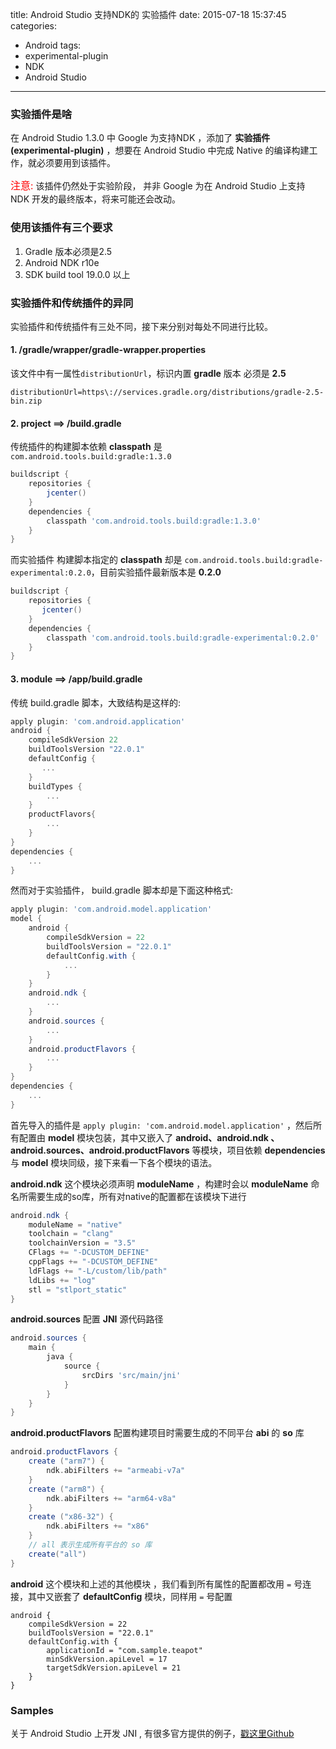title: Android Studio 支持NDK的 实验插件
date: 2015-07-18 15:37:45
categories:
- Android
tags:
- experimental-plugin
- NDK
- Android Studio
---

### 实验插件是啥
在 Android Studio 1.3.0 中 Google 为支持NDK ，添加了 **实验插件 (experimental-plugin)** ，想要在 Android Studio 中完成 Native 的编译构建工作，就必须要用到该插件。

<font size="3" face="Aria" color="red">注意:</font> 该插件仍然处于实验阶段， 并非 Google 为在 Android Studio 上支持 NDK 开发的最终版本，将来可能还会改动。

### 使用该插件有三个要求
1. Gradle 版本必须是2.5
2. Andr​​oid NDK r10e
3. SDK build tool 19.0.0 以上

<!--more-->

### 实验插件和传统插件的异同

实验插件和传统插件有三处不同，接下来分别对每处不同进行比较。
#### 1. /gradle/wrapper/gradle-wrapper.properties
该文件中有一属性`distributionUrl`，标识内置 **gradle** 版本 必须是 **2.5**

```
distributionUrl=https\://services.gradle.org/distributions/gradle-2.5-bin.zip
```


#### 2. project ==>    /build.gradle
传统插件的构建脚本依赖 **classpath** 是 `com.android.tools.build:gradle:1.3.0`
```groovy
buildscript {
    repositories {
        jcenter()
    }
    dependencies {
        classpath 'com.android.tools.build:gradle:1.3.0'
    }
}
```

而实验插件 构建脚本指定的 **classpath** 却是 `com.android.tools.build:gradle-experimental:0.2.0`，目前实验插件最新版本是 **0.2.0**
```groovy
buildscript {
    repositories {
       jcenter()
    }
    dependencies {
        classpath 'com.android.tools.build:gradle-experimental:0.2.0'
    }
}
```

#### 3. module ==>   /app/build.gradle
传统 build.gradle 脚本，大致结构是这样的:

```groovy
apply plugin: 'com.android.application'
android {
    compileSdkVersion 22
    buildToolsVersion "22.0.1"
    defaultConfig {
       ...
    }
    buildTypes {
        ...
    }
    productFlavors{
        ...
    }
}
dependencies {
    ...
}
```

然而对于实验插件， build.gradle 脚本却是下面这种格式:

```groovy
apply plugin: 'com.android.model.application'
model {
    android {
        compileSdkVersion = 22
        buildToolsVersion = "22.0.1"
        defaultConfig.with {
            ...
        }
    }
    android.ndk {
        ...
    }
    android.sources {
        ...
    }
    android.productFlavors {
        ...
    }
}
dependencies {
    ...
}
```
首先导入的插件是 `apply plugin: 'com.android.model.application'` ，然后所有配置由 **model** 模块包装，其中又嵌入了 **android、android.ndk 、android.sources、android.productFlavors** 等模块，项目依赖 **dependencies** 与 **model** 模块同级，接下来看一下各个模块的语法。

**android.ndk** 这个模块必须声明 **moduleName** ，构建时会以 **moduleName** 命名所需要生成的so库，所有对native的配置都在该模块下进行
```groovy
android.ndk {
    moduleName = "native"
    toolchain = "clang"
    toolchainVersion = "3.5"
    CFlags += "-DCUSTOM_DEFINE"
    cppFlags += "-DCUSTOM_DEFINE"
    ldFlags += "-L/custom/lib/path"
    ldLibs += "log"
    stl = "stlport_static"
}
```

**android.sources** 配置 **JNI** 源代码路径
```groovy
android.sources {
    main {
        java {
            source {
                srcDirs 'src/main/jni'
            }
        }
    }
}
```

**android.productFlavors** 配置构建项目时需要生成的不同平台 **abi** 的 **so** 库
```groovy
android.productFlavors {
    create ("arm7") {
        ndk.abiFilters += "armeabi-v7a"
    }
    create ("arm8") {
        ndk.abiFilters += "arm64-v8a"
    }
    create ("x86-32") {
        ndk.abiFilters += "x86"
    }
    // all 表示生成所有平台的 so 库
    create("all")
}
```

**android** 这个模块和上述的其他模块 ，我们看到所有属性的配置都改用 `=` 号连接，其中又嵌套了 **defaultConfig** 模块，同样用 `=` 号配置
```
android {
    compileSdkVersion = 22
    buildToolsVersion = "22.0.1"
    defaultConfig.with {
        applicationId = "com.sample.teapot"
        minSdkVersion.apiLevel = 17
        targetSdkVersion.apiLevel = 21
    }
}
```

### Samples

关于 Android Studio 上开发 JNI ,  有很多官方提供的例子，[戳这里Github](https://github.com/googlesamples/android-ndk.)